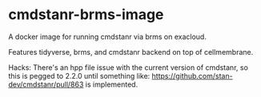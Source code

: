 # cmdstanr-brms-image
A docker image for running cmdstanr via brms on exacloud. 

Features tidyverse, brms, and cmdstanr backend on top of cellmembrane. 

Hacks: There's an hpp file issue with the current version of cmdstanr, so this is pegged to 2.2.0 until something like: https://github.com/stan-dev/cmdstanr/pull/863 is implemented.

